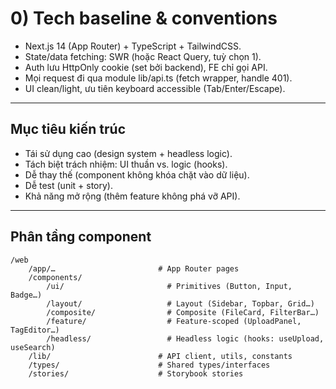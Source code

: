 # 0) Tech baseline & conventions

* Next.js 14 (App Router) + TypeScript + TailwindCSS.
* State/data fetching: SWR (hoặc React Query, tuỳ chọn 1).
* Auth lưu HttpOnly cookie (set bởi backend), FE chỉ gọi API.
* Mọi request đi qua module lib/api.ts (fetch wrapper, handle 401).
* UI clean/light, ưu tiên keyboard accessible (Tab/Enter/Escape).

---

## Mục tiêu kiến trúc

* Tái sử dụng cao (design system + headless logic).
* Tách biệt trách nhiệm: UI thuần vs. logic (hooks).
* Dễ thay thế (component không khóa chặt vào dữ liệu).
* Dễ test (unit + story).
* Khả năng mở rộng (thêm feature không phá vỡ API).

---

## Phân tầng component

```
/web
	/app/…                       # App Router pages
	/components/
		/ui/                       # Primitives (Button, Input, Badge…)
		/layout/                   # Layout (Sidebar, Topbar, Grid…)
		/composite/                # Composite (FileCard, FilterBar…)
		/feature/                  # Feature-scoped (UploadPanel, TagEditor…)
		/headless/                 # Headless logic (hooks: useUpload, useSearch)
	/lib/                        # API client, utils, constants
	/types/                      # Shared types/interfaces
	/stories/                    # Storybook stories
```
